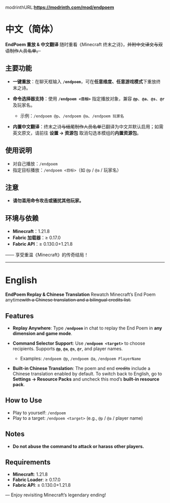 modrinthURL:**https://modrinth.com/mod/endpoem**


# 中文（简体）

**EndPoem 重放 & 中文翻译**
随时重看《Minecraft 终末之诗》，~~并附中文译文与双语制作人员名单。~~

## 主要功能

* **一键重放**：在聊天框输入 **`/endpoem`**，可在**任意维度、任意游戏模式**下重放终末之诗。
* **命令选择器支持**：使用 **`/endpoem <目标>`** 指定播放对象，兼容 **`@p`**、**`@a`**、**`@s`**、**`@r`** 及玩家名。

  * 示例：`/endpoem @p`、`/endpoem @a`、`/endpoem 玩家名`
* **内置中文翻译**：终末之诗~~与结尾制作人员名单~~已翻译为中文并默认启用；如需英文原文，请前往 **设置 → 资源包** 取消勾选本模组的**内置资源包**。

## 使用说明

* 对自己播放：`/endpoem`
* 指定目标播放：`/endpoem <目标>`（如 `@p` / `@a` / 玩家名）

## 注意

* **请勿滥用命令攻击或骚扰其他玩家。**

## 环境与依赖

* **Minecraft**：1.21.8
* **Fabric 加载器**：≥ 0.17.0
* **Fabric API**：≥ 0.130.0+1.21.8

—— 享受重温《Minecraft》的传奇结局！

---

# English

**EndPoem Replay & Chinese Translation**
Rewatch Minecraft’s End Poem anytime~~with a Chinese translation and a bilingual credits list.~~
## Features

* **Replay Anywhere**: Type **`/endpoem`** in chat to replay the End Poem in **any dimension and game mode**.
* **Command Selector Support**: Use **`/endpoem <target>`** to choose recipients. Supports **`@p`**, **`@a`**, **`@s`**, **`@r`**, and player names.

  * Examples: `/endpoem @p`, `/endpoem @a`, `/endpoem PlayerName`
* **Built-in Chinese Translation**: The poem and end ~~credits~~ include a Chinese translation enabled by default. To switch back to English, go to **Settings → Resource Packs** and uncheck this mod’s **built-in resource pack**.

## How to Use

* Play to yourself: `/endpoem`
* Play to a target: `/endpoem <target>` (e.g., `@p` / `@a` / player name)

## Notes

* **Do not abuse the command to attack or harass other players.**

## Requirements

* **Minecraft**: 1.21.8
* **Fabric Loader**: ≥ 0.17.0
* **Fabric API**: ≥ 0.130.0+1.21.8

— Enjoy revisiting Minecraft’s legendary ending!
